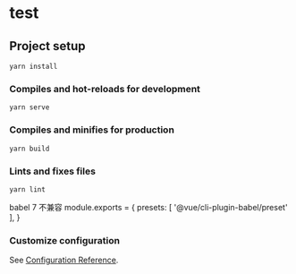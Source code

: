 # test

## Project setup
```
yarn install
```

### Compiles and hot-reloads for development
```
yarn serve
```

### Compiles and minifies for production
```
yarn build
```

### Lints and fixes files
```
yarn lint
```
babel 7 不兼容
module.exports = {
  presets: [
    '@vue/cli-plugin-babel/preset'
  ],
}

### Customize configuration
See [Configuration Reference](https://cli.vuejs.org/config/).

